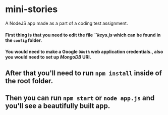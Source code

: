 # mini-stories
A NodeJS app made as a part of a coding test assignment. 

#### First thing is that you need to edit the file *``keys.js* which can be found in the `config` folder. 
#### You would need to make a Google `OAuth` web application credentials., also you would need to set up *MongoDB* URI.

## After that you'll need to run `npm install` inside of the root folder.
## Then you can run `npm start` or `node app.js` and you'll see a beautifully built app.
